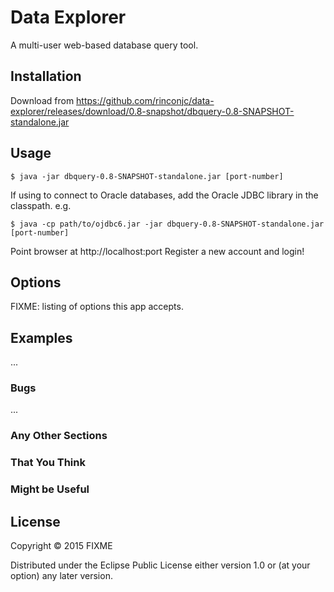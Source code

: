 # Data Explorer

A multi-user web-based database query tool.

## Installation

Download from https://github.com/rinconjc/data-explorer/releases/download/0.8-snapshot/dbquery-0.8-SNAPSHOT-standalone.jar

## Usage

    $ java -jar dbquery-0.8-SNAPSHOT-standalone.jar [port-number]
If using to connect to Oracle databases, add the Oracle JDBC library in the classpath. e.g.

    $ java -cp path/to/ojdbc6.jar -jar dbquery-0.8-SNAPSHOT-standalone.jar [port-number]

        
Point browser at http://localhost:port 
Register a new account and login!


## Options

FIXME: listing of options this app accepts.

## Examples

...

### Bugs

...

### Any Other Sections
### That You Think
### Might be Useful

## License

Copyright © 2015 FIXME

Distributed under the Eclipse Public License either version 1.0 or (at
your option) any later version.
